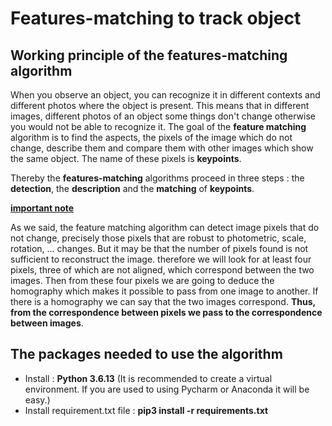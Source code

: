 # Features-matching to track object

## Working principle of the features-matching algorithm

When you observe an object, you can recognize it in different contexts and different photos where the object is present. This means that in different images,
different photos of an object some things don't change otherwise you would not be able to recognize it. The goal of the **feature matching** algorithm is to find the aspects,
the pixels of the image which do not change, describe them and compare them with other images which show the same object. The name of these pixels is **keypoints**.


Thereby the **features-matching** algorithms proceed in three steps : the **detection**, the **description** and the **matching** of **keypoints**.

<ins>**important note**</ins>

As we said, the feature matching algorithm can detect image pixels that do not change, precisely those pixels that are robust to photometric,
scale, rotation, ... changes. But it may be that the number of pixels found is not sufficient to reconstruct the image. therefore we will look for at 
least four pixels, three of which are not aligned, which correspond between the two images. Then from these four pixels we are going to deduce 
the homography which makes it possible to pass from one image to another. If there is a homography we can say that the two images correspond. 
**Thus, from the correspondence between pixels we pass to the correspondence between images**.

## The packages needed to use the algorithm

* Install : **Python 3.6.13** (It is recommended to create a virtual environment. If you are used to using Pycharm or Anaconda it will be easy.)
* Install requirement.txt file : **pip3 install -r requirements.txt**
  
 


